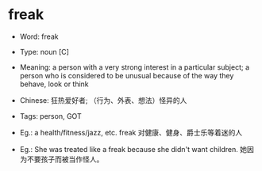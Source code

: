 # freak

- Word: freak

- Type: noun [C]
- Meaning: a person with a very strong interest in a particular subject; a person who is considered to be unusual because of the way they behave, look or think
- Chinese: 狂热爱好者; （行为、外表、想法）怪异的人
- Tags: person, GOT
- Eg.: a health/fitness/jazz, etc. freak 对健康、健身、爵士乐等着迷的人
- Eg.: She was treated like a freak because she didn't want children. 她因为不要孩子而被当作怪人。

